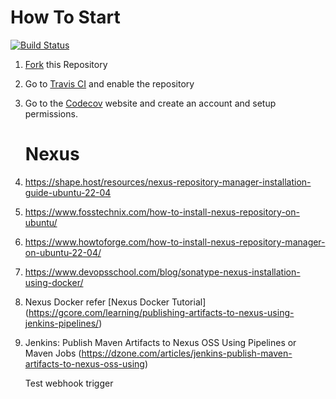 # How To Start

[![Build Status](https://travis-ci.org/pritamworld/java-maven-ci-example.svg?branch=master)](https://travis-ci.org/pritamworld/java-maven-ci-example)


1. [Fork](https://github.com/pritamworld/java-maven-ci-example/fork) this Repository
2. Go to [Travis CI](http://travis-ci.com) and enable the repository
3. Go to the [Codecov](https://codecov.io/gh/pritamworld/java-maven-ci-example) website and create an account and setup permissions.

   # Nexus
4. https://shape.host/resources/nexus-repository-manager-installation-guide-ubuntu-22-04
5. https://www.fosstechnix.com/how-to-install-nexus-repository-on-ubuntu/
6. https://www.howtoforge.com/how-to-install-nexus-repository-manager-on-ubuntu-22-04/
7. https://www.devopsschool.com/blog/sonatype-nexus-installation-using-docker/
8. Nexus Docker refer [Nexus Docker Tutorial] (https://gcore.com/learning/publishing-artifacts-to-nexus-using-jenkins-pipelines/)
9. Jenkins: Publish Maven Artifacts to Nexus OSS Using Pipelines or Maven Jobs (https://dzone.com/articles/jenkins-publish-maven-artifacts-to-nexus-oss-using)

   Test webhook trigger

